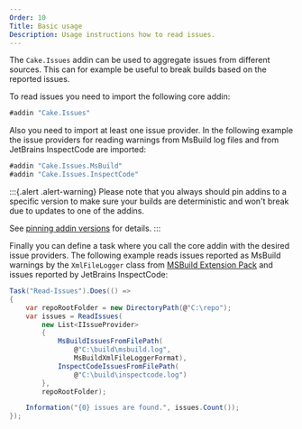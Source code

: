 ```yaml
---
Order: 10
Title: Basic usage
Description: Usage instructions how to read issues.
---
```

The `Cake.Issues` addin can be used to aggregate issues from different sources.
This can for example be useful to break builds based on the reported issues.

To read issues you need to import the following core addin:

```csharp
#addin "Cake.Issues"
```

Also you need to import at least one issue provider.
In the following example the issue providers for reading warnings from MsBuild log files
and from JetBrains InspectCode are imported:

```csharp
#addin "Cake.Issues.MsBuild"
#addin "Cake.Issues.InspectCode"
```

:::{.alert .alert-warning}
Please note that you always should pin addins to a specific version to make sure your builds are deterministic and
won't break due to updates to one of the addins.

See [pinning addin versions](https://cakebuild.net/docs/tutorials/pinning-cake-version#pinning-addin-version) for details.
:::

Finally you can define a task where you call the core addin with the desired issue providers.
The following example reads issues reported as MsBuild warnings by the `XmlFileLogger`
class from [MSBuild Extension Pack] and issues reported by JetBrains InspectCode:

```csharp
Task("Read-Issues").Does(() =>
{
    var repoRootFolder = new DirectoryPath(@"C:\repo");
    var issues = ReadIssues(
        new List<IIssueProvider>
        {
            MsBuildIssuesFromFilePath(
                @"C:\build\msbuild.log",
                MsBuildXmlFileLoggerFormat),
            InspectCodeIssuesFromFilePath(
                @"C:\build\inspectcode.log")
        },
        repoRootFolder);

    Information("{0} issues are found.", issues.Count());
});
```

[MSBuild Extension Pack]: http://www.msbuildextensionpack.com/